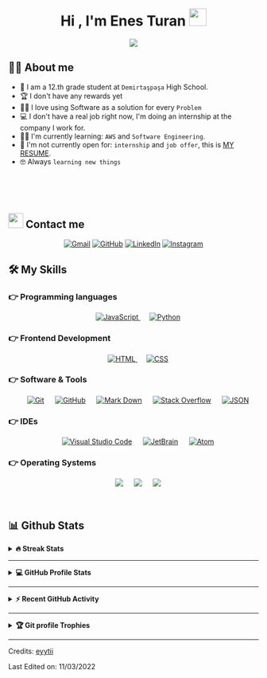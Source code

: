 <!-- ### Header ### -->
<h1 align="center">Hi , I'm Enes Turan <img src="https://media.giphy.com/media/hvRJCLFzcasrR4ia7z/giphy.gif" width="35"></h1>
<p align="center">
  <a href="https://github.com/DenverCoder1/readme-typing-svg"><img src="https://readme-typing-svg.herokuapp.com?lines=Computer+Science+Student;Competitive+Programmer;ACPC+2021+Finalist;DS%20|%20Algorithms%20|%20OOP%20;Specialist%20on%20Codeforces;Division%202%20on%20Codechef%20(3%20Stars);6%20Kyu%20on%20Atcoder;Always%20learning%20new%20things&center=true&width=500&height=50"></a>
</p>

<!-- ### About Me ### -->
## :sassy_man:  About me
- :school: I am a 12.th grade student at `Demirtaşpaşa` High School.
- :trophy: I don't have any rewards yet
- :technologist: I love using Software as a solution for every `Problem`
- :computer: I don't have a real job right now, I'm doing an internship at the company I work for.
- :student: I'm currently learning: `AWS` and `Software Engineering`.
- :thinking: I'm not currently open for: `internship` and `job offer`, this is [MY RESUME](#).
- :nerd_face: Always `learning new things`

<br>
<br>
<br>

<!-- ### Contact me ### -->
## <img src="https://media.giphy.com/media/iY8CRBdQXODJSCERIr/giphy.gif" width="30px"> Contact me
<p align="center">
	<a href="mailto:enesturan2314@gmail.com"><img img src="https://img.shields.io/badge/gmail-%23EA4335.svg?style=plastic&logo=gmail&logoColor=white" alt="Gmail"/></a>
	<a href="https://github.com/eyytii"><img src="https://img.shields.io/badge/github-%23181717.svg?style=plastic&logo=github&logoColor=white" alt="GitHub"/></a>
	<a href="https://www.linkedin.com/in/enes-turan14/"><img src="https://img.shields.io/badge/linkedin-%230A66C2.svg?style=plastic&logo=linkedin&logoColor=white" alt="LinkedIn"/></a>
	<a href="https://www.instagram.com/enes_t_u_r_a_n/"><img src="https://img.shields.io/badge/instagram-%23E4405F.svg?style=plastic&logo=instagram&logoColor=white" alt="Instagram"/></a>
</p>

<!-- ### My Skills ### -->
## 🛠️ My Skills

<!-- ### Programming languages ### -->
### 👉 Programming languages

<p align="center"> 
  <!-- &emsp; 
  <a href="https://docs.microsoft.com/en-us/dotnet/csharp/" target="_blank"> 
    <img alt="C#" src="https://img.shields.io/badge/C_Sharp%20-%232370ED.svg?style=plastic&logo=c-sharp#&logoColor=white">
  </a>   -->
  &emsp;
  <a href="https://developer.mozilla.org/en-US/docs/Web/JavaScript" target="_blank"> 
     <img alt="JavaScript" src="https://img.shields.io/badge/JavaScript%20-%23F7DF1E.svg?style=plastic&logo=javascript&logoColor=black">
   </a>
  &emsp;
   <a href="https://www.python.org" target="_blank">
    <img alt="Python" src="https://img.shields.io/badge/Python%20-%2314354C.svg?style=plastic&logo=python&logoColor=white">
  </a>
</p>

<!-- ### Frontend Development ### -->
### 👉 Frontend Development
<p align="center"> 
  &emsp; 
  <a href="https://www.w3.org/html/" target="_blank"> 
   <img alt="HTML" src="https://img.shields.io/badge/HTML5%20-%23E34F26.svg?style=plastic&logo=html5&logoColor=white">
  </a>   
  &emsp;
  <a href="https://www.w3schools.com/css/" target="_blank">
    <img alt="CSS" src="https://img.shields.io/badge/CSS%20-%231572B6.svg?style=plastic&logo=css3&logoColor=white">
  </a> 
</p>

<!-- ### Software & Tools ### -->
 ### 👉 Software & Tools
 
<p align="center">
  &emsp;
    <a href="#"><img alt="Git" src="https://img.shields.io/badge/Git%20-%23F05033.svg?style=plastic&logo=git&logoColor=white"></a>
  &emsp;
    <a href="#"><img alt="GitHub" src="https://img.shields.io/badge/github-%23181717.svg?style=plastic&logo=github&logoColor=white"></a>
  &emsp;
    <a href="#"><img alt="Mark Down" src="https://img.shields.io/badge/Markdown-000000?style=plastic&logo=markdown&logoColor=white"></a>
  &emsp;
    <a href="#"><img alt="Stack Overflow" src="https://img.shields.io/badge/-Stack%20Overflow-FE7A16?style=plastic&logo=stack-overflow&logoColor=white"></a>
  &emsp;
    <a href="#"><img alt="JSON" img src="https://img.shields.io/badge/json-%23000000.svg?style=plastic&logo=json&logoColor=white"></a>
  <!-- &emsp;
    <a href="#"><img alt="OpenGL" src="https://img.shields.io/badge/opengl-%235586A4.svg?style=plastic&logo=opengl&logoColor=white"></a>
  &emsp;
    <a href="#"><img alt="Selenium" src="https://img.shields.io/badge/selenium-%2343B02A.svg?&style=plastic&logo=selenium&logoColor=white"></a> -->
</p>

 ### 👉 IDEs
 
<p align="center">
  &emsp;
    <a href="#"><img alt="Visual Studio Code" src="https://img.shields.io/badge/Visual%20Studio%20Code-0078d7.svg?style=plastic&logo=visual-studio-code&logoColor=white"></a>
  &emsp;
    <a href="#"><img alt="JetBrain" src="https://img.shields.io/badge/jetbrains-%23000000.svg?style=plastic&logo=jetbrains&logoColor=white" /></a>
  &emsp;
    <a href="#"><img alt="Atom" src="https://img.shields.io/badge/atom-%2366595C.svg?&style=plastic&logo=atom&logoColor=white" /></a>
</p>

 ### 👉 Operating Systems
 
<p align="center">
  &emsp;
    <a href="#"><img src="https://img.shields.io/badge/kali_linux-FCC624?style=plastic&logo=kali-linux&logoColor=black"></a>
  &emsp;
    <a href="#"><img src="https://img.shields.io/badge/Ubuntu-E95420?style=plastic&logo=ubuntu&logoColor=white"></a>
  &emsp;
    <a href="#"><img src="https://img.shields.io/badge/Windows-0078D6?style=plastic&logo=windows&logoColor=white"></a>	  
</p>

<br/>

## 📊 Github Stats

<details close>
<summary><b>🔥 Streak Stats</b></summary>
<br>

![GitHub Streak](https://github-readme-streak-stats.herokuapp.com?user=eyytii&theme=bear&date_format=j%2Fn%5B%2FY%5D)]

</details>

----

<details close>
<summary><b>💻 GitHub Profile Stats</b></summary>
<br>

<p align="center">
    <a href="https://github.com/anuraghazra/github-readme-stats"><img alt="eyytii's Github Stats" src="https://github-readme-stats.vercel.app/api?username=eyytii&show_icons=true&count_private=true&theme=algolia" height="192px"/></a>
<br/>
  &nbsp;
	  <img src="https://github-readme-stats.vercel.app/api/top-langs?username=eyytii&langs_count=10&show_icons=true&locale=en&layout=compact&theme=algolia" alt="eyytii" height="192px"/>
  <br/>
  <b>Note:</b> Top languages is only a metric of the languages my public code consists of and doesn't reflect experience or skill level.
  </p>

</details>

----

<details close>
<summary><b>⚡ Recent GitHub Activity</b></summary>
<br>

<a href="https://github.com/eyytii"><img alt="eyytii's Activity Graph" src="https://activity-graph.herokuapp.com/graph?username=eyytii&custom_title=eyytii's%20Contribution%20Graph&theme=react-dark" /></a>

</details>

----

<details close>
<summary><b>🏆 Git profile Trophies</b></summary>
<br>

<p align="center"> <a href="https://github.com/ryo-ma/github-profile-trophy"><img src="https://github-profile-trophy.vercel.app/?username=eyytii&layout=compact&theme=algolia" alt="eyytii" /></a> </p>

</details>

-----
Credits: [eyytii](https://github.com/eyytii)

Last Edited on: 11/03/2022
